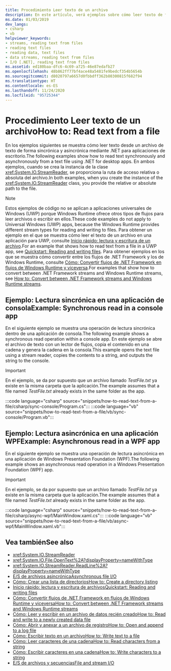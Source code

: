 ```yaml
---
title: Procedimiento Leer texto de un archivo
description: En este artículo, verá ejemplos sobre cómo leer texto de forma sincrónica y asincrónica desde un archivo de texto mediante la clase StreamReader de .NET para aplicaciones de escritorio.
ms.date: 01/03/2019
dev_langs:
- csharp
- vb
helpviewer_keywords:
- streams, reading text from files
- reading text files
- reading data, text files
- data streams, reading text from files
- I/O [.NET], reading text from files
ms.assetid: ed180baa-dfc6-4c69-a725-46e87edafb27
ms.openlocfilehash: 48b862ff77bf4ace48a5481fe9bedcf354b5654b
ms.sourcegitcommit: d8020797a6657d0fbbdff362b80300815f682f94
ms.translationtype: HT
ms.contentlocale: es-ES
ms.lasthandoff: 11/24/2020
ms.locfileid: "95725344"
---
```

# <a name="how-to-read-text-from-a-file"></a><span data-ttu-id="bdf30-103">Procedimiento Leer texto de un archivo</span><span class="sxs-lookup"><span data-stu-id="bdf30-103">How to: Read text from a file</span></span>

<span data-ttu-id="bdf30-104">En los ejemplos siguientes se muestra cómo leer texto desde un archivo de texto de forma sincrónica y asincrónica mediante .NET para aplicaciones de escritorio.</span><span class="sxs-lookup"><span data-stu-id="bdf30-104">The following examples show how to read text synchronously and asynchronously from a text file using .NET for desktop apps.</span></span> <span data-ttu-id="bdf30-105">En ambos ejemplos, cuando se crea la instancia de la clase <xref:System.IO.StreamReader>, se proporciona la ruta de acceso relativa o absoluta del archivo.</span><span class="sxs-lookup"><span data-stu-id="bdf30-105">In both examples, when you create the instance of the <xref:System.IO.StreamReader> class, you provide the relative or absolute path to the file.</span></span>
  
> [!NOTE]
> <span data-ttu-id="bdf30-106">Estos ejemplos de código no se aplican a aplicaciones universales de Windows (UWP) porque Windows Runtime ofrece otros tipos de flujos para leer archivos o escribir en ellos.</span><span class="sxs-lookup"><span data-stu-id="bdf30-106">These code examples do not apply to Universal Windows (UWP) apps, because the Windows Runtime provides different stream types for reading and writing to files.</span></span> <span data-ttu-id="bdf30-107">Para obtener un ejemplo en el que se muestra cómo leer el texto de un archivo en una aplicación para UWP, consulte [Inicio rápido: lectura y escritura de un archivo](/previous-versions/windows/apps/hh758325(v=win.10)).</span><span class="sxs-lookup"><span data-stu-id="bdf30-107">For an example that shows how to read text from a file in a UWP app, see [Quickstart: Reading and writing files](/previous-versions/windows/apps/hh758325(v=win.10)).</span></span> <span data-ttu-id="bdf30-108">Para obtener ejemplos en los que se muestra cómo convertir entre los flujos de .NET Framework y los de Windows Runtime, consulte [Cómo: Convertir flujos de .NET Framework en flujos de Windows Runtime y viceversa](how-to-convert-between-dotnet-streams-and-winrt-streams.md).</span><span class="sxs-lookup"><span data-stu-id="bdf30-108">For examples that show how to convert between .NET Framework streams and Windows Runtime streams, see [How to: Convert between .NET Framework streams and Windows Runtime streams](how-to-convert-between-dotnet-streams-and-winrt-streams.md).</span></span>  
  
## <a name="example-synchronous-read-in-a-console-app"></a><span data-ttu-id="bdf30-109">Ejemplo: Lectura sincrónica en una aplicación de consola</span><span class="sxs-lookup"><span data-stu-id="bdf30-109">Example: Synchronous read in a console app</span></span>  

<span data-ttu-id="bdf30-110">En el siguiente ejemplo se muestra una operación de lectura sincrónica dentro de una aplicación de consola.</span><span class="sxs-lookup"><span data-stu-id="bdf30-110">The following example shows a synchronous read operation within a console app.</span></span> <span data-ttu-id="bdf30-111">En este ejemplo se abre el archivo de texto con un lector de flujos, copia el contenido en una cadena y genera la cadena en la consola.</span><span class="sxs-lookup"><span data-stu-id="bdf30-111">This example opens the text file using a stream reader, copies the contents to a string, and outputs the string to the console.</span></span>  
  
> [!IMPORTANT]
> <span data-ttu-id="bdf30-112">En el ejemplo, se da por supuesto que un archivo llamado *TestFile.txt* ya existe en la misma carpeta que la aplicación.</span><span class="sxs-lookup"><span data-stu-id="bdf30-112">The example assumes that a file named *TestFile.txt* already exists in the same folder as the app.</span></span>  

:::code language="csharp" source="snippets/how-to-read-text-from-a-file/csharp/sync-console/Program.cs":::
:::code language="vb" source="snippets/how-to-read-text-from-a-file/vb/sync-console/Program.vb":::
  
## <a name="example-asynchronous-read-in-a-wpf-app"></a><span data-ttu-id="bdf30-113">Ejemplo: Lectura asincrónica en una aplicación WPF</span><span class="sxs-lookup"><span data-stu-id="bdf30-113">Example: Asynchronous read in a WPF app</span></span>

 <span data-ttu-id="bdf30-114">En el siguiente ejemplo se muestra una operación de lectura asincrónica en una aplicación de Windows Presentation Foundation (WPF).</span><span class="sxs-lookup"><span data-stu-id="bdf30-114">The following example shows an asynchronous read operation in a Windows Presentation Foundation (WPF) app.</span></span>  
  
> [!IMPORTANT]
> <span data-ttu-id="bdf30-115">En el ejemplo, se da por supuesto que un archivo llamado *TestFile.txt* ya existe en la misma carpeta que la aplicación.</span><span class="sxs-lookup"><span data-stu-id="bdf30-115">The example assumes that a file named *TestFile.txt* already exists in the same folder as the app.</span></span>  

:::code language="csharp" source="snippets/how-to-read-text-from-a-file/csharp/async-wpf/MainWindow.xaml.cs":::
:::code language="vb" source="snippets/how-to-read-text-from-a-file/vb/async-wpf/MainWindow.xaml.vb":::
  
## <a name="see-also"></a><span data-ttu-id="bdf30-116">Vea también</span><span class="sxs-lookup"><span data-stu-id="bdf30-116">See also</span></span>

- <xref:System.IO.StreamReader>  
- <xref:System.IO.File.OpenText%2A?displayProperty=nameWithType>  
- <xref:System.IO.StreamReader.ReadLine%2A?displayProperty=nameWithType>  
- [<span data-ttu-id="bdf30-117">E/S de archivos asincrónica</span><span class="sxs-lookup"><span data-stu-id="bdf30-117">Asynchronous file I/O</span></span>](asynchronous-file-i-o.md)  
- <span data-ttu-id="bdf30-118">[Cómo: Crear una lista de directorios](/previous-versions/dotnet/netframework-4.0/5cf8zcfh(v=vs.100))</span><span class="sxs-lookup"><span data-stu-id="bdf30-118">[How to: Create a directory listing](/previous-versions/dotnet/netframework-4.0/5cf8zcfh(v=vs.100))</span></span>  
- <span data-ttu-id="bdf30-119">[Inicio rápido: lectura y escritura de archivos](/previous-versions/windows/apps/hh758325(v=win.10))</span><span class="sxs-lookup"><span data-stu-id="bdf30-119">[Quickstart: Reading and writing files](/previous-versions/windows/apps/hh758325(v=win.10))</span></span>  
- [<span data-ttu-id="bdf30-120">Cómo: Convertir flujos de .NET Framework en flujos de Windows Runtime y viceversa</span><span class="sxs-lookup"><span data-stu-id="bdf30-120">How to: Convert between .NET Framework streams and Windows Runtime streams</span></span>](how-to-convert-between-dotnet-streams-and-winrt-streams.md)  
- [<span data-ttu-id="bdf30-121">Cómo: Leer y escribir en un archivo de datos recién creado</span><span class="sxs-lookup"><span data-stu-id="bdf30-121">How to: Read and write to a newly created data file</span></span>](how-to-read-and-write-to-a-newly-created-data-file.md)  
- [<span data-ttu-id="bdf30-122">Cómo: Abrir y anexar a un archivo de registro</span><span class="sxs-lookup"><span data-stu-id="bdf30-122">How to: Open and append to a log file</span></span>](how-to-open-and-append-to-a-log-file.md)  
- [<span data-ttu-id="bdf30-123">Cómo: Escribir texto en un archivo</span><span class="sxs-lookup"><span data-stu-id="bdf30-123">How to: Write text to a file</span></span>](how-to-write-text-to-a-file.md)  
- [<span data-ttu-id="bdf30-124">Cómo: Leer caracteres de una cadena</span><span class="sxs-lookup"><span data-stu-id="bdf30-124">How to: Read characters from a string</span></span>](how-to-read-characters-from-a-string.md)  
- [<span data-ttu-id="bdf30-125">Cómo: Escribir caracteres en una cadena</span><span class="sxs-lookup"><span data-stu-id="bdf30-125">How to: Write characters to a string</span></span>](how-to-write-characters-to-a-string.md)  
- [<span data-ttu-id="bdf30-126">E/S de archivos y secuencias</span><span class="sxs-lookup"><span data-stu-id="bdf30-126">File and stream I/O</span></span>](index.md)
